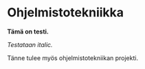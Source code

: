 <h1>Ohjelmistotekniikka</h1>

**Tämä on testi.**

*Testataan italic.*

Tänne tulee myös ohjelmistotekniikan projekti.